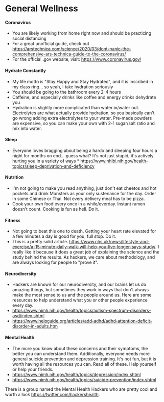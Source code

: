 # General Wellness
#### Coronavirus
   * You are likely working from home right now and should be practicing social distancing
   * For a great unofficial guide, check out <https://arstechnica.com/science/2020/03/dont-panic-the-comprehensive-ars-technica-guide-to-the-coronavirus/>
   * For the official .gov website, visit: <https://www.coronavirus.gov/>

#### Hydrate Constantly
   * My life motto is "Stay Happy and Stay Hydrated", and it is inscribed in my class ring... so yeah, I take hydration seriously
   * You should be going to the bathroom every 2-4 hours
   * Caffeine, and especially drinks like coffee and energy drinks dehydrate you 
   * Hydration is slightly more complicated than water in/water out. Electrolytes are what actually provide hydration, so you basically can't go wrong adding extra electrolytes to your water. Pre-made powders are expensive, so you can make your own with 2-1 sugar/salt ratio and mix into water. 

#### Sleep
   * Everyone loves bragging about being a hardo and sleeping four hours a night for months on end... guess what? It's not just stupid, it's actively hurting you in a variety of ways
    * <https://www.nhlbi.nih.gov/health-topics/sleep-deprivation-and-deficiency>

#### Nutrition
   * I'm not going to make you read anything, just don't eat cheetos and hot pockets and drink Monsters as your only sustenance for the day. Order in some Chinese or Thai. Not every delivery meal has to be pizza. 
   * Cook your own food every once in a while/everday. Instant ramen doesn't count. Cooking is fun as hell. Do it. 

#### Fitness
   * Not going to beat this one to death. Getting your heart rate elevated for a few minutes a day is good for you, full stop. Do it. 
   * This is a pretty solid article. <https://www.nhs.uk/news/lifestyle-and-exercise/a-15-minute-daily-walk-will-help-you-live-longer-says-study/>. I really like it because it does a great job of explaining the science and the study behind the results. As hackers, we care about methodology, and are always looking for people to "prove it". 

####  Neurodiversity
   * Hackers are known for our neurodiversity, and our brains let us do amazing things, but sometimes they work in ways that don't always make the most sense to us and the people around us. Here are some resources to help understand what you or other people experience every day.
  * <https://www.nimh.nih.gov/health/topics/autism-spectrum-disorders-asd/index.shtml>
  * <https://www.helpguide.org/articles/add-adhd/adhd-attention-deficit-disorder-in-adults.htm>


#### Mental Health
   * The more you know about these concerns and their symptoms, the better you can understand them. Additionally, everyone needs more general suicide prevention and depression training. It's not fun, but it is worth having all the resources you can. Read all of these. Help yourself or help your friends. 
  * <https://www.nimh.nih.gov/health/topics/depression/index.shtml>
  * <https://www.nimh.nih.gov/health/topics/suicide-prevention/index.shtml>

There is a group named the Mental Health Hackers who are pretty cool and worth a look  <https://twitter.com/hackershealth>.
